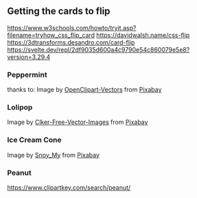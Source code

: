 ## Getting the cards to flip
https://www.w3schools.com/howto/tryit.asp?filename=tryhow_css_flip_card
https://davidwalsh.name/css-flip
https://3dtransforms.desandro.com/card-flip
https://svelte.dev/repl/2df9035d600a4c9790e54c860079e5e8?version=3.29.4

### Peppermint 
thanks to: Image by <a href="https://pixabay.com/users/openclipart-vectors-30363/?utm_source=link-attribution&amp;utm_medium=referral&amp;utm_campaign=image&amp;utm_content=146589">OpenClipart-Vectors</a> from <a href="https://pixabay.com/?utm_source=link-attribution&amp;utm_medium=referral&amp;utm_campaign=image&amp;utm_content=146589">Pixabay</a>

### Lolipop
Image by <a href="https://pixabay.com/users/clker-free-vector-images-3736/?utm_source=link-attribution&amp;utm_medium=referral&amp;utm_campaign=image&amp;utm_content=306098">Clker-Free-Vector-Images</a> from <a href="https://pixabay.com/?utm_source=link-attribution&amp;utm_medium=referral&amp;utm_campaign=image&amp;utm_content=306098">Pixabay</a>

### Ice Cream Cone
Image by <a href="https://pixabay.com/users/snoy_my-13454390/?utm_source=link-attribution&amp;utm_medium=referral&amp;utm_campaign=image&amp;utm_content=4446626">Snoy_My</a> from <a href="https://pixabay.com/?utm_source=link-attribution&amp;utm_medium=referral&amp;utm_campaign=image&amp;utm_content=4446626">Pixabay</a>

### Peanut
https://www.clipartkey.com/search/peanut/


